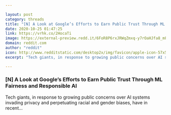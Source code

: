 ```yaml
---

layout: post
category: threads
title: "[N] A Look at Google’s Efforts to Earn Public Trust Through ML Fairness and Responsible AI"
date: 2020-10-25 01:47:25
link: https://vrhk.co/2HocaTi
image: https://external-preview.redd.it/6FoR8P6rxJRWqZmxq-y7rOaHJfa8_mFgzr-JArZciRw.jpg?width=1200&height=628.272251309&auto=webp&crop=1200:628.272251309,smart&s=46dc4995dd11fde2bd1913461c0ad0d9174b5fea
domain: reddit.com
author: "reddit"
icon: http://www.redditstatic.com/desktop2x/img/favicon/apple-icon-57x57.png
excerpt: "Tech giants, in response to growing public concerns over AI systems invading privacy and perpetuating racial and gender biases, have in recent..."

---
```


### [N] A Look at Google’s Efforts to Earn Public Trust Through ML Fairness and Responsible AI

Tech giants, in response to growing public concerns over AI systems invading privacy and perpetuating racial and gender biases, have in recent...